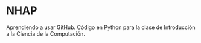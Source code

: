 # NHAP
Aprendiendo a usar GitHub. Código en Python para la clase de Introducción a la Ciencia de la Computación.
